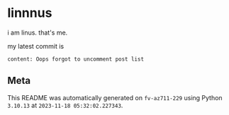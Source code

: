 # linnnus

i am linus. that's me.

my latest commit is

```
content: Oops forgot to uncomment post list
```

## Meta

This README was automatically generated on `fv-az711-229` using Python
`3.10.13` at `2023-11-18 05:32:02.227343`.
